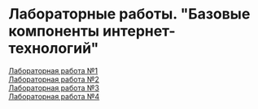 # Лабораторные работы. "Базовые компоненты интернет-технологий"
[Лабораторная работа №1](https://github.com/emilastanov/cs_labs/tree/lab1)<br>
[Лабораторная работа №2](https://github.com/emilastanov/cs_labs/tree/lab2)<br>
[Лабораторная работа №3](https://github.com/emilastanov/cs_labs/tree/lab3)<br>
[Лабораторная работа №4](https://github.com/emilastanov/cs_labs/tree/lab4)<br>
